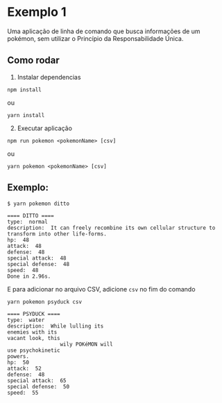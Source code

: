 # Exemplo 1

Uma aplicação de linha de comando que busca informações de um pokémon, sem utilizar o Princípio da Responsabilidade Única.

## Como rodar

1. Instalar dependencias
```
npm install
``` 

ou

```
yarn install
```

2. Executar aplicação
```
npm run pokemon <pokemonName> [csv]
```

ou

```
yarn pokemon <pokemonName> [csv]
```

## Exemplo:

```
$ yarn pokemon ditto

==== DITTO ====
type:  normal
description:  It can freely recombine its own cellular structure to
transform into other life-forms.
hp:  48
attack:  48
defense:  48
special attack:  48
special defense:  48
speed:  48
Done in 2.96s.
```

E para adicionar no arquivo CSV, adicione ``csv`` no fim do comando
```
yarn pokemon psyduck csv

==== PSYDUCK ====
type:  water
description:  While lulling its
enemies with its
vacant look, this
                 wily POKéMON will
use psychokinetic
powers.
hp:  50
attack:  52
defense:  48
special attack:  65
special defense:  50
speed:  55
```
